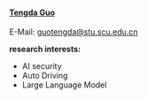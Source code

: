 #### [Tengda Guo](https://github.com/matmua)

E-Mail: guotengda@stu.scu.edu.cn

**research interests:**
- AI security
- Auto Driving
- Large Language Model
